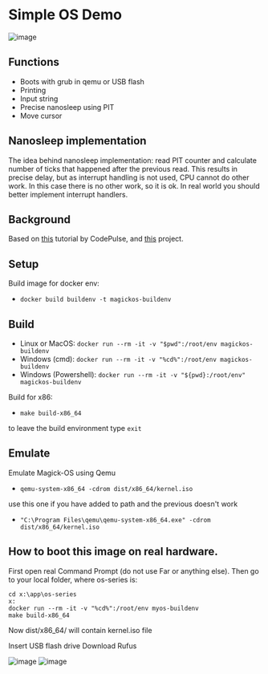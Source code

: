 # Simple OS Demo

![image](https://user-images.githubusercontent.com/15198808/127759750-57841673-2c92-4396-8916-d6fddcbc2843.png)

## Functions

- Boots with grub in qemu or USB flash
- Printing
- Input string
- Precise nanosleep using PIT
- Move cursor

## Nanosleep implementation

The idea behind nanosleep implementation: read PIT counter and calculate number of ticks that happened after the previous read. This results in precise delay, but as interrupt handling is not used, CPU cannot do other work. In this case there is no other work, so it is ok. In real world you should better implement interrupt handlers.

## Background

Based on [this](https://www.youtube.com/watch?v=FkrpUaGThTQ&list=PLZQftyCk7_SeZRitx5MjBKzTtvk0pHMtp&index=1) tutorial by CodePulse, and [this](https://github.com/Roseinabox28/MagickOS) project.

## Setup

Build image for docker env:

- `docker build buildenv -t magickos-buildenv`

## Build

- Linux or MacOS: `docker run --rm -it -v "$pwd":/root/env magickos-buildenv`
- Windows (cmd): `docker run --rm -it -v "%cd%":/root/env magickos-buildenv`
- Windows (Powershell): `docker run --rm -it -v "${pwd}:/root/env" magickos-buildenv`

Build for x86:

- `make build-x86_64`

to leave the build environment type `exit`

## Emulate

Emulate Magick-OS using Qemu

- `qemu-system-x86_64 -cdrom dist/x86_64/kernel.iso`

use this one if you have added to path and the previous doesn't work

- `"C:\Program Files\qemu\qemu-system-x86_64.exe" -cdrom dist/x86_64/kernel.iso`

## How to boot this image on real hardware.

First open real Command Prompt (do not use Far or anything else). Then go to your local folder, where os-series is:

```
cd x:\app\os-series
x:
docker run --rm -it -v "%cd%":/root/env myos-buildenv
make build-x86_64
```

Now dist/x86_64/ will contain kernel.iso file

Insert USB flash drive
Download Rufus

![image](https://user-images.githubusercontent.com/15198808/127573774-8b746020-bbcb-402c-ae2b-91dee1957b5b.png)
![image](https://user-images.githubusercontent.com/15198808/127573784-d2187d4d-2a3c-4287-a297-f8194961b838.png)

